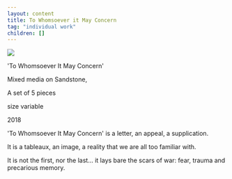 ```yaml
---
layout: content
title: To Whomsoever it May Concern
tag: "individual work"
children: []
---
```

![](/assets/img/ali-akbar-mehta_to-whomsoever-it-may-concern_tao-art-gallery_cc_2018.jpg)

'To Whomsoever It May Concern'

Mixed media on Sandstone,

A set of 5 pieces

size variable

2018



'To Whomsoever It May Concern' is a letter, an appeal, a supplication.

It is a tableaux, an image, a reality that we are all too familiar with.

It is not the first, nor the last... it lays bare the scars of war: fear, trauma and precarious memory.
